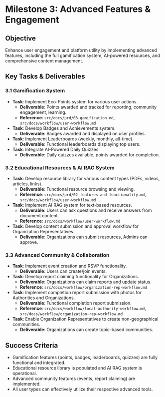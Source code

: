 # Milestone 3: Advanced Features & Engagement

## Objective
Enhance user engagement and platform utility by implementing advanced features, including the full gamification system, AI-powered resources, and comprehensive content management.

## Key Tasks & Deliverables

### 3.1 Gamification System
- **Task**: Implement Eco-Points system for various user actions.
  - **Deliverable**: Points awarded and tracked for reporting, community engagement, learning.
  - **Reference**: `src/docs/prd/03-gamification.md`, `src/docs/workflow/user-workflow.md`
- **Task**: Develop Badges and Achievements system.
  - **Deliverable**: Badges awarded and displayed on user profiles.
- **Task**: Implement Leaderboards (weekly, monthly, all-time).
  - **Deliverable**: Functional leaderboards displaying top users.
- **Task**: Integrate AI-Powered Daily Quizzes.
  - **Deliverable**: Daily quizzes available, points awarded for completion.

### 3.2 Educational Resources & AI RAG System
- **Task**: Develop resource library for various content types (PDFs, videos, articles, links).
  - **Deliverable**: Functional resource browsing and viewing.
  - **Reference**: `src/docs/prd/02-features-and-functionality.md`, `src/docs/workflow/user-workflow.md`
- **Task**: Implement AI RAG system for text-based resources.
  - **Deliverable**: Users can ask questions and receive answers from document content.
  - **Reference**: `src/docs/workflow/user-workflow.md`
- **Task**: Develop content submission and approval workflow for Organization Representatives.
  - **Deliverable**: Organizations can submit resources, Admins can approve.

### 3.3 Advanced Community & Collaboration
- **Task**: Implement event creation and RSVP functionality.
  - **Deliverable**: Users can create/join events.
- **Task**: Develop report claiming functionality for Organizations.
  - **Deliverable**: Organizations can claim reports and update status.
  - **Reference**: `src/docs/workflow/organization-rep-workflow.md`
- **Task**: Implement completion report submission with photos for Authorities and Organizations.
  - **Deliverable**: Functional completion report submission.
  - **Reference**: `src/docs/workflow/local-authority-workflow.md`, `src/docs/workflow/organization-rep-workflow.md`
- **Task**: Enable Organization Representatives to create non-geographical communities.
  - **Deliverable**: Organizations can create topic-based communities.

## Success Criteria
- Gamification features (points, badges, leaderboards, quizzes) are fully functional and integrated.
- Educational resource library is populated and AI RAG system is operational.
- Advanced community features (events, report claiming) are implemented.
- All user types can effectively utilize their respective advanced tools.